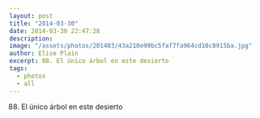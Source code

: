 ```yaml
---
layout: post
title: "2014-03-30"
date: 2014-03-30 22:47:28
description: 
image: "/assets/photos/201403/43a210e99bc5faf7fa964cd10c8915ba.jpg"
author: Elise Plain
excerpt: 88. El único árbol en este desierto
tags: 
  - photos
  - all
---
```


88. El único árbol en este desierto
<p></p>
